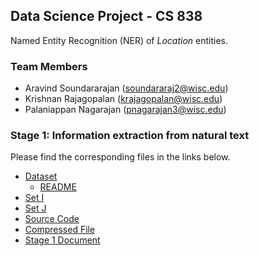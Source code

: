 ## Data Science Project - CS 838

Named Entity Recognition (NER) of *Location* entities.

### Team Members
- Aravind Soundararajan (soundararaj2@wisc.edu)
- Krishnan Rajagopalan (krajagopalan@wisc.edu)
- Palaniappan Nagarajan (pnagarajan3@wisc.edu)

### Stage 1: Information extraction from natural text
Please find the corresponding files in the links below.
- [Dataset](https://github.com/daravinds/CS-838/tree/master/Stage1-NER/mod)
	- [README](https://github.com/daravinds/CS-838/blob/master/Stage1-NER/mod/README.md)
- [Set I](https://github.com/daravinds/CS-838/tree/master/Stage1-NER/dev_set)
- [Set J](https://github.com/daravinds/CS-838/tree/master/Stage1-NER/test_set)
- [Source Code](https://github.com/daravinds/CS-838/master/Stage1-NER/)
- [Compressed File](https://github.com/daravinds/CS-838/blob/master/Stage1-NER/all_files.zip)
- [Stage 1 Document](https://github.com/daravinds/CS-838/blob/master/Stage1-NER/Stage_1_Document.pdf)
